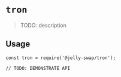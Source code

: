 # `tron`

> TODO: description

## Usage

```
const tron = require('@jelly-swap/tron');

// TODO: DEMONSTRATE API
```
